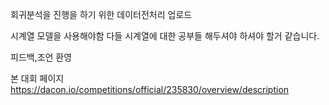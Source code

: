 회귀분석을 진행을 하기 위한 데이터전처리 업로드

시계열 모델을 사용해야함 다들 시계열에 대한 공부들 해두셔야 하셔야 할거 같습니다.

피드백,조언 환영

본 대회 페이지
https://dacon.io/competitions/official/235830/overview/description
